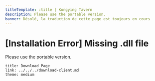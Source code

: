 ```yaml
---
titleTemplate: :title | Kongying Tavern
description: Please use the portable version.
banner: Désolé, la traduction de cette page est toujours en cours
---
```


[文：【无法安装】提示缺乏dll文件]: # 'https://support.qq.com/products/321980/faqs/127820'

# [Installation Error] Missing .dll file

Please use the portable version.

```card
title: Download Page
link: ../../../download-client.md
theme: medium
```
